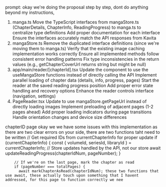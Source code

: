 prompt: okay we're doing the proposal step by step, dont do anything beyond my instructions, 

1. manga.ts
Move the TypeScript interfaces from mangaStore.ts (ChapterDetails, ChapterInfo, ReadingProgress) to manga.ts to centralize type definitions
Add proper documentation for each interface
Ensure the interfaces accurately match the API responses from Kavita
2. mangaStore.ts
Remove the duplicated interface definitions (since we're moving them to manga.ts)
Verify that the existing image caching implementation works correctly
Ensure all implemented methods follow consistent error handling patterns
Fix type inconsistencies in the return values (e.g., getChapterCoverUrl returns string but might be null)
3. app/main/reader/[chapterId].tsx
Update the component to use the useMangaStore functions instead of directly calling the API
Implement parallel loading of chapter data (details, info, progress, pages)
Start the reader at the saved reading progress position
Add proper error state handling and recovery options
Enhance the reader controls interface (navigation, settings)
4. PageReader.tsx
Update to use mangaStore.getPageUrl instead of directly loading images
Implement preloading of adjacent pages (1-2 pages ahead)
Add proper loading indicators during page transitions
Handle orientation changes and device size differences



chapterID page
okay we we have some issues with this implementation as there are two clear errors on your side, there are two functions taht need to be written  // Get required IDs from currentChapterInfo for proper update
        if (currentChapterInfo) {
          const { volumeId, seriesId, libraryId } = currentChapterInfo;
          // Store updates handled by the API, not our store
          await updateReadingProgress(chapterIdNum, pageNumber);
        }
        
        // If we're on the last page, mark the chapter as read
        if (pageNumber === totalPages) {
          await markChapterAsRead(chapterIdNum); these two functions that use await, these actually touch upon something that I havent addressed, for this page to function correctly we nee